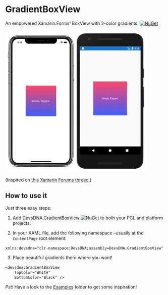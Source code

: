 # GradientBoxView

An empowered Xamarin.Forms' BoxView with 2-color gradients. [![NuGet](https://img.shields.io/nuget/v/Xam.Plugin.Battery.svg?label=NuGet)](https://www.nuget.org/packages/DevsDNA.GradientBoxView)

![Android & iOS](Screenshots/Screenshots.png)

(Inspired on [this Xamarin Forums thread](https://forums.xamarin.com/discussion/comment/240777/#Comment_240777).)

## How to use it

Just three easy steps:

1. Add [DevsDNA.GradientBoxView](https://www.nuget.org/packages/DevsDNA.GradientBoxView) [![NuGet](https://img.shields.io/nuget/v/Xam.Plugin.Battery.svg?label=NuGet)](https://www.nuget.org/packages/DevsDNA.GradientBoxView) to both your PCL and platform projects;

2. In your XAML file, add the following namespace –usually at the `ContentPage` root element:

```xaml
xmlns:devsdna="clr-namespace:DevsDNA;assembly=DevsDNA.GradientBoxView"
```

3. Place beautiful gradients there where you want!

```xaml
<devsdna:GradientBoxView
    TopColor="White"
    BottomColor="Black" />
```

*Pst!* Have a look to the [Examples](Examples/) folder to get some inspiration!
